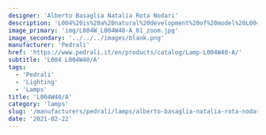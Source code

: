 ```yaml
---
designer: 'Alberto Basaglia Natalia Rota Nodari'
description: 'L004%20is%20a%20natural%20development%20of%20model%20L004.%20The%20outer%20diffuser%20vanishes%20showing%20the%20sinous%20outlines%20of%20the%20inner%20diffuser.%20Wall%20lamp%20with%20injection%20moulded%20polycarbonate%20diffuser%20%D8%20520mm%2C%20visible%20cable%20and%20430mm%20long%20steel%20tube%20frame.'
image_primary: 'img/L004W_L004W40-A_01_zoom.jpg'
image_secondary: '../../../images/blank.png'
manufacturer: 'Pedrali'
href: 'https://www.pedrali.it/en/products/catalog/Lamp-L004W40-A/'
subtitle: 'L004 L004W40/A'
tags:
  - 'Pedrali'
  - 'Lighting'
  - 'Lamps'
title: 'L004W40/A'
category: 'lamps'
slug: '/manufacturers/pedrali/lamps/alberto-basaglia-natalia-rota-nodari-l-004-w-40-a'
date: '2021-02-22'
---
```

